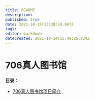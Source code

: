 ```yaml
---
title: README
description: 
published: true
date: 2021-10-15T13:28:24.047Z
tags: 
editor: markdown
dateCreated: 2021-10-14T15:49:25.824Z
---
```


# 706真人图书馆

**目录：**
- [706真人图书馆项目简介](706真人图书馆项目简介.md)
